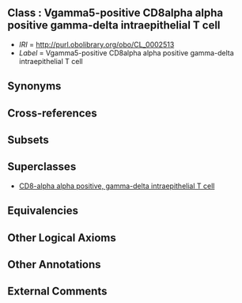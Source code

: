 
## Class : Vgamma5-positive CD8alpha alpha positive gamma-delta intraepithelial T cell

 * *IRI* = http://purl.obolibrary.org/obo/CL_0002513
 * *Label* = Vgamma5-positive CD8alpha alpha positive gamma-delta intraepithelial T cell

## Synonyms


## Cross-references


## Subsets


## Superclasses

 * [CD8-alpha alpha positive, gamma-delta intraepithelial T cell](../../CL/02/CL_0000802.md)

## Equivalencies


## Other Logical Axioms


## Other Annotations


## External Comments

